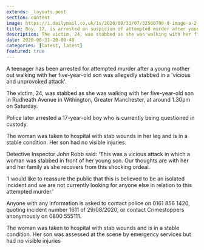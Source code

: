 ```yaml
---
extends: _layouts.post
section: content
image: https://i.dailymail.co.uk/1s/2020/08/31/07/32560798-0-image-a-2_1598854533527.jpg 
title: Boy, 17, is arrested on suspicion of attempted murder after young mother is stabbed with her son 
description: The victim, 24, was stabbed as she was walking with her five-year-old son in Rudheath Avenue in Withington, Greater Manchester, at around 1.30pm on Saturday. 
date: 2020-08-31-20-00-48 
categories: [latest, latest] 
featured: true 
--- 
```

A teenager has been arrested for attempted murder after a young mother out walking with her five-year-old son was allegedly stabbed in a 'vicious and unprovoked attack'. 

The victim, 24, was stabbed as she was walking with her five-year-old son in Rudheath Avenue in Withington, Greater Manchester, at around 1.30pm on Saturday. 

Police later arrested a 17-year-old boy who is currently being questioned in custody.



The woman was taken to hospital with stab wounds in her leg and is in a stable condition. Her son had no visible injuries. 

Detective Inspector John Robb said: 'This was a vicious attack in which a woman was stabbed in front of her young son. Our thoughts are with her and her family as she recovers from this shocking ordeal.

'I would like to reassure the public that this is believed to be an isolated incident and we are not currently looking for anyone else in relation to this attempted murder.'

Anyone with any information is asked to contact police on 0161 856 1420, quoting incident number 1611 of 29/08/2020, or contact Crimestoppers anonymously on 0800 555111.

The woman was taken to hospital with stab wounds and is in a stable condition. Her son was assessed at the scene by emergency services but had no visible injuries

